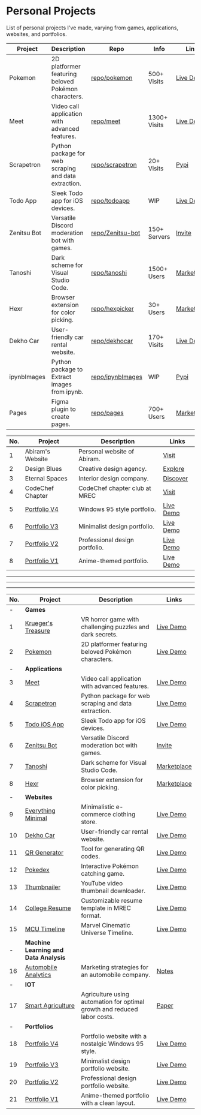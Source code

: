 # Personal Projects

List of personal projects I've made, varying from games, applications, websites, and portfolios.


| Project        | Description                                            | Repo                                  | Info                                          | Links                                                        |
| -------------- | ------------------------------------------------------ | ------------------------------------- | ------------------------------------------------------------- | ------------------------------------------------------------ |
| Pokemon        | 2D platformer featuring beloved Pokémon characters.    | [repo/pokemon](https://github.com/rohzzn/pokemon) | 500+ Visits                                         | [Live Demo](https://rohzzn.github.io/pokemon/)               |
| Meet           | Video call application with advanced features.         | [repo/meet](https://github.com/rohzzn/meet)       | 1300+ Visits                                               | [Live Demo](https://ckvyqugj7184663idk0i811d0su-8rbb2fvau-calatop.vercel.app/authenticate) |
| Scrapetron     | Python package for web scraping and data extraction.   | [repo/scrapetron](https://github.com/rohzzn/scrapetron) | 20+ Visits      | [Pypi](https://pypi.org/project/scrapetron/) |
| Todo App   | Sleek Todo app for iOS devices.                        | [repo/todoapp](https://github.com/rohzzn/todoapp)   | WIP                        | [Live Demo](https://github.com/rohzzn/todoapp)               |
| Zenitsu Bot    | Versatile Discord moderation bot with games.           | [repo/Zenitsu-bot](https://github.com/rohzzn/Zenitsu-bot) | 150+ Servers                                            | [Invite](https://discord.com/oauth2/authorize?client_id=766218598913146901&permissions=8&scope=bot) |
| Tanoshi        | Dark scheme for Visual Studio Code.                    | [repo/tanoshi](https://github.com/rohzzn/tanoshi)   | 1500+ Users                                              | [Marketplace](https://marketplace.visualstudio.com/items?itemName=RohanSanjeev.tanoshi) |
| Hexr           | Browser extension for color picking.                   | [repo/hexpicker](https://github.com/rohzzn/hexpicker) | 30+ Users                                               | [Marketplace](https://chrome.google.com/webstore/detail/hex-picker/jmnkgndafoldkblpnmmollbgkdfemmfc/related?hl=en-GB&authuser=3) |
| Dekho Car      | User-friendly car rental website.                      | [repo/dekhocar](https://github.com/rohzzn/dekhocar) | 170+ Visits                                        | [Live Demo](https://dekhocar.vercel.app/)                    |
| ipynbImages | Python package to Extract images from ipynb. | [repo/ipynbImages](https://github.com/rohzzn/ipynb-image-extract) | WIP     | [Pypi](https://pypi.org/project/ipynb-image-extract/) |
| Pages          | Figma plugin to create pages.                          | [repo/pages](https://github.com/rohzzn/pages)     | 700+ Users                                            | [Marketplace](https://www.figma.com/community/plugin/1106104074775818911/pages) |




| No. | Project                           | Description                                    | Links                                               |
| --- | --------------------------------- | ---------------------------------------------- | --------------------------------------------------- |
| 1   | Abiram's Website                  | Personal website of Abiram.                    | [Visit](https://abiram.fyi/)                        |
| 2   | Design Blues                      | Creative design agency.                        | [Explore](https://designblues.in/)                  |
| 3   | Eternal Spaces                    | Interior design company.                       | [Discover](http://eternalspaces.in/)                |
| 4   | CodeChef Chapter                  | CodeChef chapter club at MREC                  | [Visit](https://mreccodechef.github.io/Website/)    |
| 5   | [Portfolio V4](https://github.com/rohzzn/windows95) | Windows 95 style portfolio.                     | [Live Demo](https://rohzzn.github.io/windows95/)    |
| 6   | [Portfolio V3](https://github.com/rohzzn/portfolio_v3/) | Minimalist design portfolio.                    | [Live Demo](https://rohzzn.github.io/portfolio_v3/) |
| 7   | [Portfolio V2](https://github.com/rohzzn/portfolio_v2) | Professional design portfolio.                  | [Live Demo](https://rohzzn.github.io/portfolio_v2/) |
| 8   | [Portfolio V1](https://github.com/rohzzn/portfolio_v1) | Anime-themed portfolio.                         | [Live Demo](https://rohzzn.github.io/portfolio_v1/) |





---
---
---



| No. | Project                                                      | Description                                                  | Links                                                        |
| --- | ------------------------------------------------------------ | ------------------------------------------------------------ | ------------------------------------------------------------ |
| - |      **Games**                                                         |                                                              |                                                              |
| 1   | [Krueger's Treasure](https://github.com/KlepticGames/KruegersTreasue) | VR horror game with challenging puzzles and dark secrets.    | [Live Demo](https://github.com/KlepticGames/)                |
| 2   | [Pokemon](https://github.com/rohzzn/pokemon)                 | 2D platformer featuring beloved Pokémon characters.         | [Live Demo](https://rohzzn.github.io/pokemon/)               |
| - |       **Applications**                                                        |                                                              |                                                              |
| 3   | [Meet](https://github.com/rohzzn/meet)                  | Video call application with advanced features.              | [Live Demo](https://ckvyqugj7184663idk0i811d0su-8rbb2fvau-calatop.vercel.app/authenticate) |
| 4   | [Scrapetron](https://github.com/rohzzn/scrapetron)           | Python package for web scraping and data extraction.         | [Live Demo](https://pypi.org/project/scrapetron/)            |
| 5   | [Todo iOS App](https://github.com/rohzzn/todoapp)            | Sleek Todo app for iOS devices.                              | [Live Demo](https://github.com/rohzzn/todoapp)               |
| 6   | [Zenitsu Bot](https://github.com/rohzzn/Zenitsu-bot)         | Versatile Discord moderation bot with games.                | [Invite](https://discord.com/oauth2/authorize?client_id=766218598913146901&permissions=8&scope=bot) |
| 7   | [Tanoshi](https://github.com/rohzzn/tanoshi)                 | Dark scheme for Visual Studio Code.                          | [Marketplace](https://marketplace.visualstudio.com/items?itemName=RohanSanjeev.tanoshi) |
| 8   | [Hexr](https://github.com/rohzzn/hexpicker)            | Browser extension for color picking.                         | [Marketplace](https://chrome.google.com/webstore/detail/hex-picker/jmnkgndafoldkblpnmmollbgkdfemmfc/related?hl=en-GB&authuser=3) |
| -  |    **Websites**                                                          |                                                              |                                                              |
| 9   | [Everything Minimal](https://github.com/EverythingMinimal)   | Minimalistic e-commerce clothing store.                      | [Live Demo](https://github.com/EverythingMinimal)            |
| 10  | [Dekho Car](https://github.com/rohzzn/dekhocar)              | User-friendly car rental website.                            | [Live Demo](https://dekhocar.vercel.app/)                    |
| 11  | [QR Generator](https://github.com/rohzzn/qr)                 | Tool for generating QR codes.                                | [Live Demo](https://rohzzn.github.io/qr/)                    |
| 12  | [Pokedex](https://rohzzn.github.io/pokemon/)                 | Interactive Pokémon catching game.                           | [Live Demo](https://rohzzn.github.io/pokedex/)               |
| 13  | [Thumbnailer](https://github.com/rohzzn/thumbnails) | YouTube video thumbnail downloader.                          | [Live Demo](https://rohzzn.github.io/thumbnails/)            |
| 14  | [College Resume](https://github.com/rohzzn/mrec-resume) | Customizable resume template in MREC format.                 | [Live Demo](https://mrec-resume.vercel.app)            |
| 15  | [MCU Timeline](https://github.com/rohzzn/mcu_timeline) | Marvel Cinematic Universe Timeline.                          | [Live Demo](https://rohzzn.github.io/mcu_timeline/)            |
| -  |    **Machine Learning and Data Analysis**                                          |                                                              |                                                              |
| 16  | [Automobile Analytics](https://github.com/rohzzn/automobile) | Marketing strategies for an automobile company.              | [Notes](https://github.com/rohzzn/automobile/blob/main/colab.ipynb)            |
| -  |   **IOT**                                                           |                                                              |                                                              |
| 17  | [Smart Agriculture](https://github.com/rohzzn/smart_agriculture) | Agriculture using automation for optimal growth and reduced labor costs.          | [Paper](https://github.com/rohzzn/smart_agriculture/blob/main/Smart.pdf)            |
| - |             **Portfolios**                                                  |                                                              |                                                              |
| 18  | [Portfolio V4](https://github.com/rohzzn/windows95) | Portfolio website with a nostalgic Windows 95 style.        | [Live Demo](https://rohzzn.github.io/windows95/)            |
| 19  | [Portfolio V3](https://github.com/rohzzn/portfolio_v3/)     | Minimalist design portfolio website.                        | [Live Demo](https://rohzzn.github.io/portfolio_v3/)         |
| 20  | [Portfolio V2](https://github.com/rohzzn/portfolio_v2)      | Professional design portfolio website.                      | [Live Demo](https://rohzzn.github.io/portfolio_v2/)         |
| 21  | [Portfolio V1](https://github.com/rohzzn/portfolio_v1)      | Anime-themed portfolio with a clean layout.                  | [Live Demo](https://rohzzn.github.io/portfolio_v1/)         |
